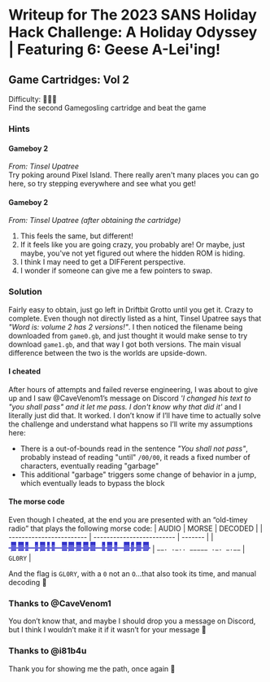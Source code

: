 # Writeup for The 2023 SANS Holiday Hack Challenge: A Holiday Odyssey \| Featuring 6: Geese A-Lei'ing!
## Game Cartridges: Vol 2
Difficulty: :christmas_tree::christmas_tree::christmas_tree:  
Find the second Gamegosling cartridge and beat the game

### Hints
#### Gameboy 2
*From: Tinsel Upatree*  
Try poking around Pixel Island. There really aren't many places you can go here, so try stepping everywhere and see what you get!
#### Gameboy 2
*From: Tinsel Upatree (after obtaining the cartridge)*  
1) This feels the same, but different! 
2) If it feels like you are going crazy, you probably are! Or maybe, just maybe, you've not yet figured out where the hidden ROM is hiding. 
3) I think I may need to get a DIFFerent perspective. 
4) I wonder if someone can give me a few pointers to swap.

### Solution
Fairly easy to obtain, just go left in Driftbit Grotto until you get it. Crazy to complete. Even though not directly listed as a hint, Tinsel Upatree says that *"Word is: volume 2 has 2 versions!"*. I then noticed the filename being downloaded from `game0.gb`, and just thought it would make sense to try download `game1.gb`, and that way I got both versions. The main visual difference between the two is the worlds are upside-down.

#### I cheated
After hours of attempts and failed reverse engineering, I was about to give up and I saw @CaveVenom1’s
message on Discord *'I changed his text to "you shall pass" and it let me pass. I don't know why that did it'* and I literally just did that. It worked. I don’t know if I’ll have time to actually solve the challenge and understand what happens so I’ll write my assumptions here:
* There is a out-of-bounds read in the sentence *"You shall not pass"*, probably instead of reading "until" `/00/00`, it reads a fixed number of characters, eventually reading "garbage"
* This additional "garbage" triggers some change of behavior in a jump, which eventually leads to bypass the block

#### The morse code
Even though I cheated, at the end you are presented with an “old-timey radio” that plays the following morse code:
| AUDIO                    | MORSE                     | DECODED |
| ------------------------ | ------------------------- | ------- |
| ![audio](imgs/audio.png) | `−−· ·−·· −−−−− ·−· −·−−` | `GL0RY` |

And the flag is `GL0RY`, with a `0` not an `O`...that also took its time, and manual decoding 🙂

### Thanks to @CaveVenom1
You don’t know that, and maybe I should drop you a message on Discord, but I think I wouldn’t make it if it wasn’t for your message 🙂

### Thanks to @i81b4u
Thank you for showing me the path, once again 🙂